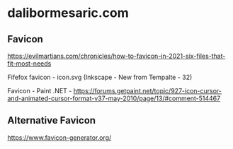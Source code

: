 # dalibormesaric.com

## Favicon

https://evilmartians.com/chronicles/how-to-favicon-in-2021-six-files-that-fit-most-needs

Fifefox favicon - icon.svg (Inkscape - New from Tempalte - 32)

Favicon - Paint .NET - https://forums.getpaint.net/topic/927-icon-cursor-and-animated-cursor-format-v37-may-2010/page/13/#comment-514467

## Alternative Favicon

https://www.favicon-generator.org/